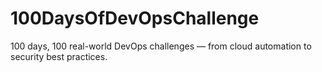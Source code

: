 # 100DaysOfDevOpsChallenge
100 days, 100 real-world DevOps challenges — from cloud automation to security best practices.
